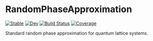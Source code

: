# RandomPhaseApproximation

[![Stable](https://img.shields.io/badge/docs-stable-blue.svg)](https://Quantum-Many-Body.github.io/RandomPhaseApproximation.jl/stable/)
[![Dev](https://img.shields.io/badge/docs-dev-blue.svg)](https://Quantum-Many-Body.github.io/RandomPhaseApproximation.jl/dev/)
[![Build Status](https://github.com/Quantum-Many-Body/RandomPhaseApproximation.jl/actions/workflows/CI.yml/badge.svg?branch=master)](https://github.com/Quantum-Many-Body/RandomPhaseApproximation.jl/actions/workflows/CI.yml?query=branch%3Amaster)
[![Coverage](https://codecov.io/gh/Quantum-Many-Body/RandomPhaseApproximation.jl/branch/master/graph/badge.svg)](https://codecov.io/gh/Quantum-Many-Body/RandomPhaseApproximation.jl)

Standard random phase approximation for quantum lattice systems.